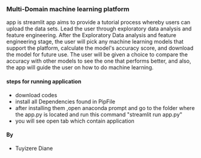 ### Multi-Domain machine learning platform

app is streamlit app aims to provide a tutorial process whereby users can upload the data sets. Lead the user through exploratory data analysis and feature engineering. After the Exploratory Data analysis and feature engineering stage, the user will pick any machine learning models that support the platform, calculate the model's accuracy score, and download the model for future use. The user will be given a choice to compare the accuracy with other models to see the one that performs better, and also, the app will guide the user on how to do machine learning. 

#### steps for running application
+ download  codes
+ install all Dependencies found in PipFile
+ after installing them ,open anaconda prompt and go to the folder where the app.py is located and run this command "streamlit run app.py"
+ you will see open tab which contain application

#### By
+ Tuyizere Diane
